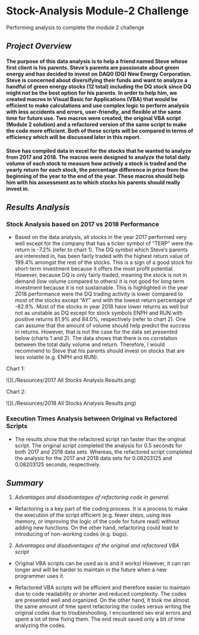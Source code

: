 # Stock-Analysis Module-2 Challenge
Performing analysis to complete the module 2 challenge 

## *Project Overview*

#### The purpose of this data analysis is to help a friend named Steve whose first client is his parents. Steve’s parents are passionate about green energy and has decided to invest on DAQ0 (DQ) New Energy Corporation. Steve is concerned about diversifying their funds and want to analyze a handful of green energy stocks (12 total) including the DQ stock since DQ might not be the best option for his parents. In order to help him, we created macros in Visual Basic for Applications (VBA) that would be efficient to make calculations and use complex logic to perform analysis with less accidents and errors, user-friendly, and flexible at the same time for future use. Two macros were created, the original VBA script (Module 2 solution) and a refactored version of the same script to make the code more efficient. Both of these scripts will be compared in terms of efficiency which will be discussed later in this report. 

#### Steve has compiled data in excel for the stocks that he wanted to analyze from 2017 and 2018. The macros were designed to analyze the total daily volume of each stock to measure how actively a stock is traded and the yearly return for each stock, the percentage difference in price from the beginning of the year to the end of the year. These macros should help him with his assessment as to which stocks his parents should really invest in. 

## *Results Analysis*

### Stock Analysis based on 2017 vs 2018 Performance

-   Based on the data analysis, all stocks in the year 2017 performed very well except for the company that has a ticker symbol of “TERP” were the return is -7.2% (refer to chart 1). The DQ symbol which Steve’s parents are interested in, has been fairly traded with the highest return value of 199.4% amongst the rest of the stocks. This is a sign of a good stock for short-term investment because it offers the most profit potential. However, because DQ is only fairly traded, meaning the stock is not in demand (low volume compared to others) it is not good for long term investment because it is not sustainable. This is highlighted in the year 2018 performance were the DQ trading activity is lower compared to most of the stocks except “AY” and with the lowest return percentage of -62.6%.  Most of the stocks in year 2018 have lower returns as well but not as unstable as DQ except for stock symbols ENPH and RUN with positive returns 81.9% and 84.0%, respectively (refer to chart 2). One can assume that the amount of volume should help predict the success in returns. However, that is not the case for the data set presented below (charts 1 and 2). The data shows that there is no correlation between the total daily volume and return. Therefore, I would recommend to Steve that his parents should invest on stocks that are less volatile (e.g. ENPH and RUN).   

Chart 1:

![](./Resources/2017 All Stocks Analysis Results.png)

Chart 2:

![](./Resources/2018 All Stocks Analysis Results.png)

### Execution Times Analysis between Original vs Refactored Scripts 

-   The results show that the refactored script ran faster than the original script. The original script completed the analysis for 0.5 seconds for both 2017 and 2018 data sets. Whereas, the refactored script completed the analysis for the 2017 and 2018 data sets for 0.08203125 and 0.08203125 seconds, respectively. 

## *Summary*

1. *Advantages and disadvantages of refactoring code in general.*

- Refactoring is a key part of the coding process. It is a process to make the execution of the script efficient (e.g. fewer steps, using less memory, or improving the logic of the code for future read) without adding new functions. On the other hand, refactoring could lead to introducing of non-working codes (e.g. bugs).  

2. *Advantages and disadvantages of the original and refactored VBA script*

- Original VBA scripts can be used as is and it works! However, it can ran longer and will be harder to maintain in the future when a new programmer uses it.

- Refactored VBA scripts will be efficient and therefore easier to maintain due to code readability or shorter and reduced complexity. The codes are presented well and organized. On the other hand, it took me almost the same amount of time spent refactoring the codes versus writing the original codes due to troubleshooting. I encountered sev eral errors and spent a lot of time fixing them. The end result saved only a bit of time analyzing the codes.

